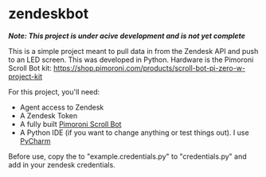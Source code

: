 # zendeskbot

***Note: This project is under acive development and is not yet complete***

This is a simple project meant to pull data in from the Zendesk API and push to an LED screen. This was developed in Python. Hardware is the Pimoroni Scroll Bot kit: https://shop.pimoroni.com/products/scroll-bot-pi-zero-w-project-kit

For this project, you'll need:

* Agent access to Zendesk
* A Zendesk Token
* A fully built [Pimoroni Scroll Bot](https://shop.pimoroni.com/products/scroll-bot-pi-zero-w-project-kit)
* A Python IDE (if you want to change anything or test things out). I use [PyCharm](https://www.jetbrains.com/pycharm/)

Before use, copy the  to "example.credentials.py" to "credentials.py" and add in your zendesk credentials.